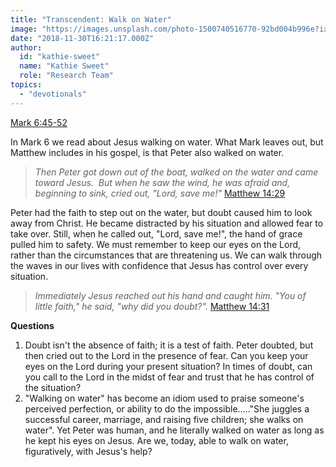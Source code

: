 ```yaml
---
title: "Transcendent: Walk on Water"
image: "https://images.unsplash.com/photo-1500740516770-92bd004b996e?ixlib=rb-0.3.5&q=85&fm=jpg&crop=entropy&cs=srgb&ixid=eyJhcHBfaWQiOjk2NjF9&s=7b53364a27e8c40b18e28d276c37c70a"
date: "2018-11-30T16:21:17.000Z"
author:
  id: "kathie-sweet"
  name: "Kathie Sweet"
  role: "Research Team"
topics:
  - "devotionals"
---
```

[Mark 6:45-52][1]

In Mark 6 we read about Jesus walking on water.  What Mark leaves out, but Matthew includes in his gospel, is that Peter also walked on water.

> _Then Peter got down out of the boat, walked on the water and came toward Jesus.   But when he saw the wind, he was afraid and, beginning to sink, cried out, "Lord, save me!"_  [Matthew 14:29][2]

Peter had the faith to step out on the water, but doubt caused him to look away from Christ.  He became distracted by his situation and allowed fear to take over.  Still, when he called out, "Lord, save me!", the hand of grace pulled him to safety.  We must remember to keep our eyes on the Lord, rather than the circumstances that are threatening us.  We can walk through the waves in our lives with confidence that Jesus has control over every situation.

> _Immediately Jesus reached out his hand and caught him. "You of little faith," he said, "why did you doubt?"._ [Matthew 14:31][2]

**Questions**

1. Doubt isn't the absence of faith; it is a test of faith.  Peter doubted, but then cried out to the Lord in the presence of fear.  Can you keep your eyes on the Lord during your present situation?  In times of doubt, can you call to the Lord in the midst of fear and trust that he has control of the situation?
2. "Walking on water" has become an idiom used to praise someone's perceived perfection, or ability to do the impossible….."She juggles a successful career, marriage, and raising five children; she walks on water".   Yet Peter was human, and he literally walked on water as long as he kept his eyes on Jesus.  Are we, today, able to walk on water, figuratively, with Jesus's help?

[1]: https://www.biblegateway.com/passage/?search=Mark.6.45-52
[2]: https://www.biblegateway.com/passage/?search=Matthew14:22-33
